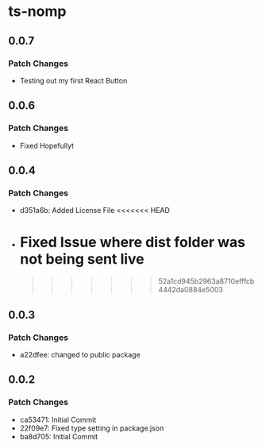 # ts-nomp

## 0.0.7

### Patch Changes

- Testing out my first React Button

## 0.0.6

### Patch Changes

- Fixed Hopefullyt

## 0.0.4

### Patch Changes

- d351a6b: Added License File
  <<<<<<< HEAD
- # Fixed Issue where dist folder was not being sent live
  > > > > > > > 52a1cd945b2963a8710efffcb4442da0884e5003

## 0.0.3

### Patch Changes

- a22dfee: changed to public package

## 0.0.2

### Patch Changes

- ca53471: Initial Commit
- 22f09e7: Fixed type setting in package.json
- ba8d705: Initial Commit
